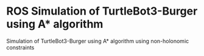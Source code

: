 # ROS Simulation of TurtleBot3-Burger using A* algorithm
 Simulation of TurtleBot3-Burger using A* algorithm using non-holonomic constraints
